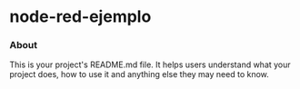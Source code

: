 node-red-ejemplo
================

### About

This is your project's README.md file. It helps users understand what your
project does, how to use it and anything else they may need to know.